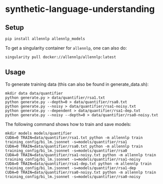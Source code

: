 # synthetic-language-understanding

## Setup

```shell
pip install allennlp allennlp_models
```

To get a singularity container for `allennlp`, one can also do:

```shell
singularity pull docker://allennlp/allennlp:latest
```

## Usage

To generate training data (this can also be found in generate_data.sh):
```shell
mkdir data data/quantifier
python generate.py > data/quantifier/rsa1.txt
python generate.py --depth=0 > data/quantifier/rsa0.txt
python generate.py --noisy > data/quantifier/rsa1-noisy.txt
python generate.py --dependent > data/quantifier/rsa1-dep.txt
python generate.py --noisy --depth=0 > data/quantifier/rsa0-noisy.txt
```

The following command shows how to train and save models:
```shell
mkdir models models/quantifier
CUDA=0 TRAIN=data/quantifier/rsa1.txt python -m allennlp train training_config/bi_lm.jsonnet -s=models/quantifier/rsa1
CUDA=0 TRAIN=data/quantifier/rsa0.txt python -m allennlp train training_config/bi_lm.jsonnet -s=models/quantifier/rsa0
CUDA=0 TRAIN=data/quantifier/rsa1-noisy.txt python -m allennlp train training_config/bi_lm.jsonnet -s=models/quantifier/rsa1-noisy
CUDA=0 TRAIN=data/quantifier/rsa1-dep.txt python -m allennlp train training_config/bi_lm.jsonnet -s=models/quantifier/rsa1-dep
CUDA=0 TRAIN=data/quantifier/rsa0-noisy.txt python -m allennlp train training_config/bi_lm.jsonnet -s=models/quantifier/rsa0-noisy
```
